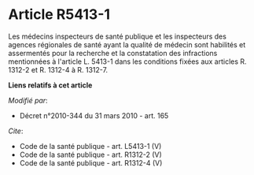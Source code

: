 # Article R5413-1

Les médecins inspecteurs de santé publique et les inspecteurs des agences régionales de santé ayant la qualité de médecin
sont habilités et assermentés pour la recherche et la constatation des infractions mentionnées à l'article L. 5413-1 dans les
conditions fixées aux articles R. 1312-2 et R. 1312-4 à R. 1312-7.

**Liens relatifs à cet article**

_Modifié par_:

  - Décret n°2010-344 du 31 mars 2010 - art. 165

_Cite_:

  - Code de la santé publique - art. L5413-1 (V)
  - Code de la santé publique - art. R1312-2 (V)
  - Code de la santé publique - art. R1312-4 (V)
